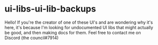 # ui-libs-ui-lib-backups
Hello! If you're the creator of one of these UI's and are wondering why it's here, it's because I'm looking for undocumented UI libs that might actually be good, and then making docs for them.
Feel free to contact me on Discord (the council#7914)
